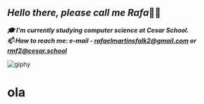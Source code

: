   ## ***Hello there, please call me Rafa***👋🏻

 ***🎓  I'm currently studying computer science at Cesar School.***    
 ***📫 How to reach me: e-mail - rafaelmartinsfalk2@gmail.com or rmf2@cesar.school***
<!---
falkrafa/falkrafa is a ✨ special ✨ repository because its `README.md` (this file) appears on your GitHub profile.
You can click the Preview link to take a look at your changes.
--->
  ![giphy](https://user-images.githubusercontent.com/99197878/160252992-efa33c21-71d8-4a2f-b603-37918d6e5b77.gif)
  <h1>ola</h1>

